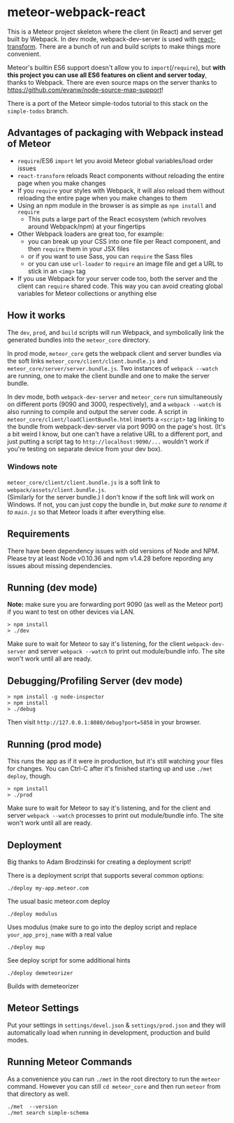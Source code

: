# meteor-webpack-react

This is a Meteor project skeleton where the client (in React) and server get built by Webpack.  In dev mode,
webpack-dev-server is used with [react-transform](https://github.com/gaearon/babel-plugin-react-transform).  There are a bunch of run and build scripts to make things more convenient.

Meteor's builtin ES6 support doesn't allow you to `import`(/`require`), but **with this project you can use all ES6 features on client and server today**, thanks to Webpack.  There are even source maps on the server thanks to https://github.com/evanw/node-source-map-support!  

There is a port of the Meteor simple-todos tutorial to this stack on the `simple-todos` branch.

## Advantages of packaging with Webpack instead of Meteor

* `require`/ES6 `import` let you avoid Meteor global variables/load order issues
* `react-transform` reloads React components without reloading the entire page
  when you make changes
* If you `require` your styles with Webpack, it will also reload them without
  reloading the entire page when you make changes to them
* Using an npm module in the browser is as simple as `npm install` and `require`
  * This puts a large part of the React ecosystem (which revolves around Webpack/npm)
    at your fingertips
* Other Webpack loaders are great too, for example:
  * you can break up your CSS into one file per React component, and then `require`
    them in your JSX files
  * or if you want to use Sass, you can `require` the Sass files
  * or you can use `url-loader` to `require` an image file and get a URL to stick in
    an `<img>` tag
* If you use Webpack for your server code too, both the server and the client can `require`
  shared code.  This way you can avoid creating global variables for Meteor collections or
  anything else

## How it works

The `dev`, `prod`, and `build` scripts will run Webpack, and symbolically link the generated bundles
into the `meteor_core` directory.

In prod mode, `meteor_core` gets the webpack client and server bundles via the soft links `meteor_core/client/client.bundle.js` and `meteor_core/server/server.bundle.js`.  Two instances of `webpack --watch` are running, one to make the client bundle and one to make the server bundle.

In dev mode, both `webpack-dev-server` and `meteor_core` run simultaneously on different ports (9090 and 3000, respectively), and a `webpack --watch` is also running to compile and output the server code.  A script in `meteor_core/client/loadClientBundle.html` inserts a `<script>` tag linking to the bundle from webpack-dev-server via port 9090 on the page's host.  (It's a bit weird I know, but one can't have a relative URL to a different port, and just putting a script tag to `http://localhost:9090/...` wouldn't work if you're testing on separate device from your dev box).

### Windows note

`meteor_core/client/client.bundle.js` is a soft link to `webpack/assets/client.bundle.js`.  
(Similarly for the server bundle.) I don't know
if the soft link will work on Windows.  If not, you can just copy the bundle in, but *make sure
to rename it to `main.js`* so that Meteor loads it after everything else.

## Requirements

There have been dependency issues with old versions of Node and NPM.  Please try at least Node v0.10.36 and npm v1.4.28 before repording any issues about missing dependencies.

## Running (dev mode)

**Note:** make sure you are forwarding port 9090 (as well as the Meteor port) if you want to test on other devices via LAN.

```
> npm install
> ./dev
```
Make sure to wait for Meteor to say it's listening, for the client `webpack-dev-server` and server `webpack --watch` to print out module/bundle info.  The site won't work until all are ready.

## Debugging/Profiling Server (dev mode)

```
> npm install -g node-inspector
> npm install
> ./debug
```
Then visit `http://127.0.0.1:8080/debug?port=5858` in your browser.

## Running (prod mode)
This runs the app as if it were in production, but it's still watching your files for changes.  You can Ctrl-C after it's finished starting up and use `./met deploy`, though.

```
> npm install
> ./prod
```
Make sure to wait for Meteor to say it's listening, and for the client and server `webpack --watch` processes to print out module/bundle info.  The site won't work until all are ready.


## Deployment

Big thanks to Adam Brodzinski for creating a deployment script!

There is a deployment script that supports several common options:
```
./deploy my-app.meteor.com
```
The usual basic meteor.com deploy

```
./deploy modulus
```
Uses modulus (make sure to go into the deploy script and replace `your_app_proj_name` with a real value

```
./deploy mup
```
See deploy script for some additional hints

```
./deploy demeteorizer
```
Builds with demeteorizer


## Meteor Settings

Put your settings in `settings/devel.json` & `settings/prod.json` and they will automatically load when running in development, production and build modes.


## Running Meteor Commands

As a convenience you can run `./met` in the root directory to run the `meteor` command. However you can still `cd meteor_core` and then run `meteor` from that directory as well.

```
./met  --version
./met search simple-schema
```
